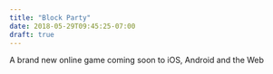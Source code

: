 ```yaml
---
title: "Block Party"
date: 2018-05-29T09:45:25-07:00
draft: true
---
```


A brand new online game coming soon to iOS, Android and the Web